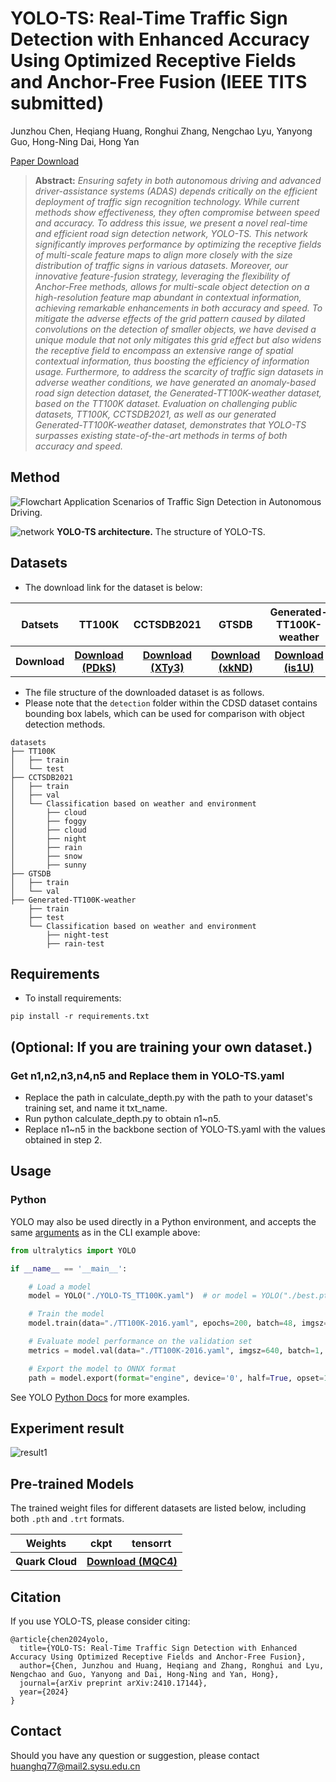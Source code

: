 # YOLO-TS: Real-Time Traffic Sign Detection with Enhanced Accuracy Using Optimized Receptive Fields and Anchor-Free Fusion (IEEE TITS submitted)

 Junzhou Chen, Heqiang Huang, Ronghui Zhang, Nengchao Lyu, Yanyong Guo, Hong-Ning Dai, Hong Yan

[Paper Download](https://arxiv.org/pdf/2410.17144v1)

> **Abstract:** *Ensuring safety in both autonomous driving and advanced driver-assistance systems (ADAS) depends critically on the efficient deployment of traffic sign recognition technology. While current methods show effectiveness, they often compromise between speed and accuracy. To address this issue, we present a novel real-time and efficient road sign detection network, YOLO-TS. This network significantly improves performance by optimizing the receptive fields of multi-scale feature maps to align more closely with the size distribution of traffic signs in various datasets. Moreover, our innovative feature-fusion strategy, leveraging the flexibility of Anchor-Free methods, allows for multi-scale object detection on a high-resolution feature map abundant in contextual information, achieving remarkable enhancements in both accuracy and speed. To mitigate the adverse effects of the grid pattern caused by dilated convolutions on the detection of smaller objects, we have devised a unique module that not only mitigates this grid effect but also widens the receptive field to encompass an extensive range of spatial contextual information, thus boosting the efficiency of information usage. Furthermore, to address the scarcity of traffic sign datasets in adverse weather conditions, we have generated an anomaly-based road sign detection dataset, the Generated-TT100K-weather dataset, based on the TT100K dataset. Evaluation on challenging public datasets, TT100K, CCTSDB2021, as well as our generated Generated-TT100K-weather dataset, demonstrates that YOLO-TS surpasses existing state-of-the-art methods in terms of both accuracy and speed.*

## Method
![Flowchart](fig/Flowchart.jpg)
Application Scenarios of Traffic Sign Detection in Autonomous Driving.

![network](fig/network.png)
**YOLO-TS architecture.** The structure of YOLO-TS.

## Datasets
* The download link for the dataset is below:
<table>
<thead>
  <tr>
    <th>Datsets</th>
    <th>TT100K</th>
    <th>CCTSDB2021</th>
    <th>GTSDB</th>
    <th>Generated-TT100K-weather</th>
  </tr>
</thead>
<tbody>
  <tr>
    <th>Download</th>
    <th> <a href="https://pan.quark.cn/s/24062830411b">Download (PDkS)</a> </th>
    <th> <a href="https://pan.quark.cn/s/ea20e9bfb364">Download (XTy3)</a> </th>
    <th> <a href="https://pan.quark.cn/s/b4b672efc69b">Download (xkND)</a> </th>
    <th> <a href="https://pan.quark.cn/s/eb6c18fb4ec5">Download (is1U)</a> </th>
  </tr>
</tbody>
</table>

* The file structure of the downloaded dataset is as follows.
* Please note that the `detection` folder within the CDSD dataset contains bounding box labels, which can be used for comparison with object detection methods.

```
datasets
├── TT100K
│   ├── train
│   └── test
├── CCTSDB2021
│   ├── train
│   ├── val
│   └── Classification based on weather and environment
│       ├── cloud
│       ├── foggy
│       ├── cloud
│       ├── night
│       ├── rain
│       ├── snow
│       ├── sunny
├── GTSDB
│   ├── train
│   └── val
├── Generated-TT100K-weather
    ├── train
    ├── test
    └── Classification based on weather and environment
        ├── night-test
        ├── rain-test
```

## Requirements
* To install requirements: 
```
pip install -r requirements.txt
```

## (Optional: If you are training your own dataset.) 
### Get n1,n2,n3,n4,n5 and Replace them in YOLO-TS.yaml
* Replace the path in calculate_depth.py with the path to your dataset's training set, and name it txt_name.
* Run python calculate_depth.py to obtain n1~n5.
* Replace n1~n5 in the backbone section of YOLO-TS.yaml with the values obtained in step 2.

## Usage
### Python

YOLO may also be used directly in a Python environment, and accepts the same [arguments](https://docs.ultralytics.com/usage/cfg/) as in the CLI example above:

```python
from ultralytics import YOLO

if __name__ == '__main__':

    # Load a model
    model = YOLO("./YOLO-TS_TT100K.yaml")  # or model = YOLO("./best.pt")

    # Train the model
    model.train(data="./TT100K-2016.yaml", epochs=200, batch=48, imgsz=640, device='0,1,2,3') # GTSDB use imgsz=1024

    # Evaluate model performance on the validation set
    metrics = model.val(data="./TT100K-2016.yaml", imgsz=640, batch=1, device='0') # GTSDB use imgsz=1024

    # Export the model to ONNX format
    path = model.export(format="engine", device='0', half=True, opset=12)
```

See YOLO [Python Docs](https://docs.ultralytics.com/usage/python/) for more examples.

## Experiment result
![result1](fig/result1.png)

## Pre-trained Models
The trained weight files for different datasets are listed below, including both `.pth` and `.trt` formats.

<table>
<thead>
  <tr>
    <th>Weights</th>
    <th>ckpt</th>
    <th>tensorrt</th>
  </tr>
</thead>
<tbody>
  <tr>
    <th>Quark Cloud</th>
    <th colspan="2"> <a href="https://pan.quark.cn/s/6a3002dfaab0">Download (MQC4)</a> </th>
  </tr>
</tbody>
</table>

## Citation
If you use YOLO-TS, please consider citing:
```
@article{chen2024yolo,
  title={YOLO-TS: Real-Time Traffic Sign Detection with Enhanced Accuracy Using Optimized Receptive Fields and Anchor-Free Fusion},
  author={Chen, Junzhou and Huang, Heqiang and Zhang, Ronghui and Lyu, Nengchao and Guo, Yanyong and Dai, Hong-Ning and Yan, Hong},
  journal={arXiv preprint arXiv:2410.17144},
  year={2024}
}
```

## Contact
Should you have any question or suggestion, please contact huanghq77@mail2.sysu.edu.cn
